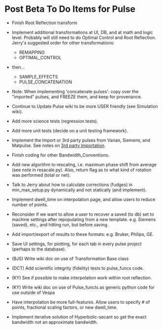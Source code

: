 # Post Beta To Do Items for Pulse
  * Finish Root Reflection transform
  * Implement additional transformations at UI, DB, and at math and logic level. Probably will still need to do Optimal Control and Root Reflection. Jerry's suggested order for other transformations: 
    - REMAPPING
    - OPTIMAL_CONTROL
  * then...
    - SAMPLE_EFFECTS
    - PULSE_CONCATENATION
  * Note: When implementing 'concatenate pulses': copy over the "imported" pulses, and FREEZE them, and keep for provenance.
  * Continue to Update Pulse wiki to be more USER friendly (see Simulation wiki).
  * Add more science tests (regression tests).
  * Add more unit tests (decide on a unit testing framework).
  * Implement the Import or 3rd party pulses from Varian, Siemens, and Matpulse. See notes on [3rd party Importation](/wiki:NotesOn3rdPartyImport/).
  * Finish coding for other Bandwidth_Conventions.
  * Add new algorithm to rescaling, i.e. maximum phase shift from average (see note in resacale.py). Also, return flag as to what kind of rotation was performed (total or net).
  * Talk to Jerry about how to calculate corrections (fudges) in min_max_setup.py dynamically and not statically (and implement).
  * Implement dwell_time on interpolation page, and allow users to reduce number of points.
  * Reconsider if we want to allow a user to recover a saved (to db) set to machine settings after repopulating from a new template. e.g. Siemens (saved), etc., and hitting run, but before saving.
  * Add import/export of results to these formats: e.g. Bruker, Philips, GE.
  * Save UI settings, for plotting, for each tab in every pulse project (perhaps to the database).

  * (BJS) Write wiki doc on use of Transformation Base class
  * (DCT) Add scientific integrity (fidelity) tests to pulse_funcs code.
  * (KY)  See if possible to make interpolation work within root reflection.
  * (KY)  Write wiki doc on use of Pulse_functs as generic python code for use outside of Vespa

  * Have interpolation be more full-features. Allow users to specify # of points, fractional scaling factors, or new dwell_time.
  * Implement iterative solution of Hyperbolic-secant so get the exact bandwidth not an approximate bandwidth.



